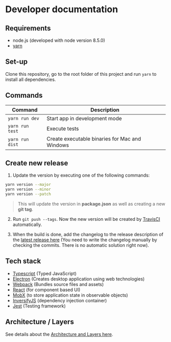 # Developer documentation

## Requirements

- node.js (developed with node version 8.5.0)
- [yarn](https://yarnpkg.com/en/docs/install)


## Set-up

Clone this repository, go to the root folder of this project and run `yarn` to install all dependencies.


## Commands

| Command         | Description
| --------------- | -----------
| `yarn run dev`  | Start app in development mode
| `yarn run test` | Execute tests
| `yarn run dist` | Create executable binaries for Mac and Windows


## Create new release

1. Update the version by executing one of the following commands:
  ```bash
  yarn version --major
  yarn version --minor
  yarn version --patch
  ```

  > This will update the version in **package.json** as well as creating a new **git tag**.

2. Run `git push --tags`. Now the new version will be created by [TravisCI](https://travis-ci.org/innogames/dr-json) automatically.

3. When the build is done, add the changelog to the release description of the [latest release here](https://github.com/innogames/dr-json/releases)
(You need to write the changelog manually by checking the commits. There is no automatic solution right now).


## Tech stack

- [Typescript](https://www.typescriptlang.org/) (Typed JavaScript)
- [Electron](https://electronjs.org/) (Creates desktop application using web technologies)
- [Webpack](https://webpack.js.org/) (Bundles source files and assets)
- [React](https://reactjs.org/) (for component based UI)
- [MobX](https://mobx.js.org) (to store application state in observable objects)
- [InversifyJS](http://inversify.io/) (dependency injection container)
- [Jest](https://facebook.github.io/jest) (Testing framework)

## Architecture / Layers

See details about the [Architecture and Layers here](./developer/architecture.md).
